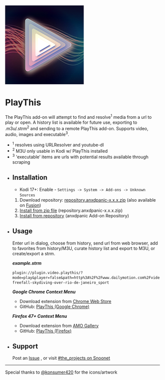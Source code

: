 ![PlayThis](https://raw.githubusercontent.com/anxdpanic/plugin.video.playthis/master/icon.png)
# PlayThis

The PlayThis add-on will attempt to find and resolve<sup>1</sup> media from a url to play or open. A history list is available for future use, exporting to .m3u/.strm<sup>2</sup> and sending to a remote PlayThis add-on. Supports video, audio, images and executable<sup>3</sup>.
* <sup>1</sup> resolves using URLResolver and youtube-dl
* <sup>2</sup> M3U only usable in Kodi w/ PlayThis installed
* <sup>3</sup> 'executable' items are urls with potential results available through scraping


- Installation
    -
    * Kodi 17+: Enable - `Settings -> System -> Add-ons -> Unknown Sources`
    1. Download repository: [repository.anxdpanic-x.x.x.zip](https://offshoregit.com/anxdpanic/repository/zips/repository.anxdpanic/repository.anxdpanic-0.9.3.zip) (also available on [Fusion](https://www.tvaddons.ag/fusion-installer-kodi/))
    2. [Install from zip file](http://kodi.wiki/view/Add-on_manager#How_to_install_from_a_ZIP_file) (repository.anxdpanic-x.x.x.zip)
    3. [Install from repository](http://kodi.wiki/view/add-on_manager#How_to_install_add-ons_from_a_repository) (anxdpanic Add-on Repository)

- Usage
    -

    Enter url in dialog, choose from history, send url from web browser, add to favorites from history/M3U, curate history list and export to M3U, or create/export a strm.  

    _**example.strm**_
    ```
    plugin://plugin.video.playthis/?mode=play&player=false&path=http%3A%2F%2Fwww.dailymotion.com%2Fvideo%2Fx3ol7gj_incredible-freefall-skydiving-over-rio-de-janeiro_sport
    ```

    _**Google Chrome Context Menu**_

    - Download extension from [Chrome Web Store](https://chrome.google.com/webstore/detail/playthis/adddkaonokkecefokdanjpaamfajogel)
    - GitHub: [PlayThis \(Google Chrome\)](https://github.com/anxdpanic/PlayThis-Extension/tree/chrome#playthis-google-chrome)

    _**Firefox 47+ Context Menu**_

    - Download extension from [AMO Gallery](https://addons.mozilla.org/en-US/firefox/addon/playthis/)
    - GitHub: [PlayThis \(Firefox\)](https://github.com/anxdpanic/PlayThis-Extension/tree/firefox#playthis-firefox)

- Support
    -

    Post an [Issue](https://github.com/anxdpanic/plugin.video.playthis/issues) , or visit [#the_projects on Snoonet](https://kiwiirc.com/client/irc.snoonet.org/The_Projects)

---

Special thanks to [@konsumer420](https://twitter.com/konsumer420) for the icons/artwork
